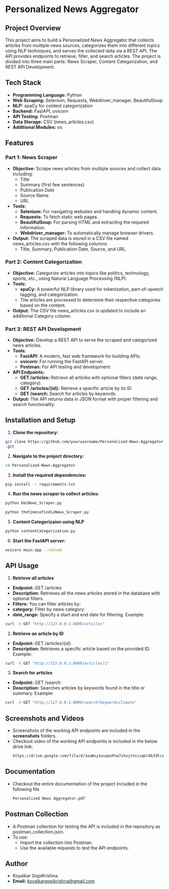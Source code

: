
# Personalized News Aggregator

## Project Overview

This project aims to build a Personalized News Aggregator that collects articles from multiple news sources, categorizes them into different topics using NLP techniques, and serves the collected data via a REST API. The API provides endpoints to retrieve, filter, and search articles. The project is divided into three main parts: News Scraper, Content Categorization, and REST API Development.

## Tech Stack

- **Programming Language:** Python
- **Web Scraping:** Selenium, Requests, Webdriver_manager, BeautifulSoup
- **NLP:** spaCy for content categorization
- **Backend:** FastAPI, uvicorn
- **API Testing:** Postman
- **Data Storage:** CSV (news_articles.csv)
- **Additional Modules:** os
## Features

### Part 1: News Scraper
- **Objective:** Scrape news articles from multiple sources and collect data including:
    - Title
    - Summary (first few sentences)
    - Publication Date
    - Source Name
    - URL
- **Tools:**
    - **Selenium:** For navigating websites and handling dynamic content.
    - **Requests:** To fetch static web pages.
    - **BeautifulSoup:** For parsing HTML and extracting the required information.
    - **Webdriver_manager:** To automatically manage browser drivers.
- **Output:** The scraped data is stored in a CSV file named news_articles.csv with the following columns:
    - Title, Summary, Publication Date, Source, and URL.
### Part 2: Content Categorization
- **Objective:** Categorize articles into topics like politics, technology, sports, etc., using Natural Language Processing (NLP).
- **Tools:**
    - **spaCy:** A powerful NLP library used for tokenization, part-of-speech tagging, and categorization.
    - The articles are processed to determine their respective categories based on the content.
- **Output:** The CSV file news_articles.csv is updated to include an additional Category column.
### Part 3: REST API Development
- **Objective:** Develop a REST API to serve the scraped and categorized news articles.
- **Tools:**
    - **FastAPI:** A modern, fast web framework for building APIs.
    - **uvicorn:** For running the FastAPI server.
    - **Postman:** For API testing and development.
- **API Endpoints:**
    - **GET /articles:** Retrieve all articles with optional filters (date range, category).
    - **GET /articles/{id}:** Retrieve a specific article by its ID.
    - **GET /search:** Search for articles by keywords.
- **Output:** The API returns data in JSON format with proper filtering and search functionality.
## Installation and Setup

1. **Clone the repository:**

```bash
git clone https://github.com/yourusername/Personalized-News-Aggregator
.git
```
2. **Navigate to the project directory:**
```bash
cd Personalized-News-Aggregator
```
3. **Install the required dependencies:**
```bash
pip install -r requirements.txt
```
4. **Run the news scraper to collect articles:**
```bash
python bbcNews_Scraper.py
```
```bash
python thetimesofindiaNews_Scraper.py
```
5. **Content Categorizaion using NLP**
```bash
python contentCategorization.py
```
6. **Start the FastAPI server:**
```bash
uvicorn main:app --reload
```
## API Usage

1. **Retrieve all articles**
- **Endpoint:** GET /articles
- **Description:** Retrieves all the news articles stored in the database with optional filters.
- **Filters:** You can filter articles by:
- **category:** Filter by news category.
- **date_range:** Specify a start and end date for filtering.
Example:

```bash
curl -X GET "http://127.0.0.1:8000/articles"
```
2. **Retrieve an article by ID**
- **Endpoint:** GET /articles/{id}
- **Description:** Retrieves a specific article based on the provided ID.
Example:
```bash
curl -X GET "http://127.0.0.1:8000/articles/1"
```
3. **Search for articles**
- **Endpoint:** GET /search
- **Description:** Searches articles by keywords found in the title or summary.
Example:
```bash
curl -X GET "http://127.0.0.1:8000/search?keyword=climate"
```
## Screenshots and Videos

- Screenshots of the working API endpoints are included in the **screenshots** folders.
- Checkout video of the working API endpoints is included in the below drive link:
  ```bash
  https://drive.google.com/file/d/1oaWsy1wsqeoPvw7zhojcVsivqGr4b33F/view?usp=sharing
  ```
## Documentation

- Checkout the entire documentation of the project included in the following file
  ```bash
  Personalized News Aggregator.pdf
  ```
## Postman Collection

- A Postman collection for testing the API is included in the repository as postman_collection.json.
- To use:
    - Import the collection into Postman.
    - Use the available requests to test the API endpoints.

## Author

- Koyalkar GopiKrishna.  
- **Email:** koyalkargopikrishna@gmail.com

